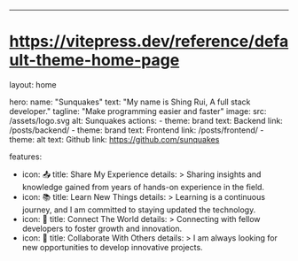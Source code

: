 ---
# https://vitepress.dev/reference/default-theme-home-page
layout: home

hero:
  name: "Sunquakes"
  text: "My name is Shing Rui, A full stack developer."
  tagline: "Make programming easier and faster"
  image:
    src: /assets/logo.svg
    alt: Sunquakes 
  actions:
    - theme: brand
      text: Backend
      link: /posts/backend/
    - theme: brand
      text: Frontend
      link: /posts/frontend/
    - theme: alt
      text: Github
      link: https://github.com/sunquakes

features:
  - icon: 📤
    title: Share My Experience
    details: >
      Sharing insights and knowledge gained from years of hands-on experience in the field. 
  - icon: 📚
    title: Learn New Things
    details: >
      Learning is a continuous journey, and I am committed to staying updated the technology.
  - icon: 🔗
    title: Connect The World
    details: >
      Connecting with fellow developers to foster growth and innovation. 
  - icon: 🤝
    title: Collaborate With Others
    details: >
      I am always looking for new opportunities to develop innovative projects.
